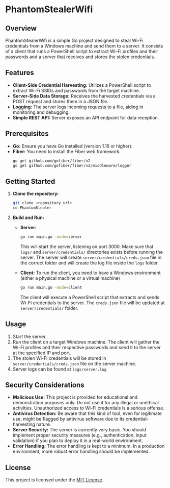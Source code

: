 # PhantomStealerWifi

## Overview

PhantomStealerWifi is a simple Go project designed to steal Wi-Fi credentials from a Windows machine and send them to a server. It consists of a client that runs a PowerShell script to extract Wi-Fi profiles and their passwords and a server that receives and stores the stolen credentials.

## Features

*   **Client-Side Credential Harvesting:** Utilizes a PowerShell script to extract Wi-Fi SSIDs and passwords from the target machine.
*   **Server-Side Data Storage:** Receives the harvested credentials via a POST request and stores them in a JSON file.
*   **Logging:** The server logs incoming requests to a file, aiding in monitoring and debugging.
*   **Simple REST API:** Server exposes an API endpoint for data reception.

## Prerequisites

*   **Go:**  Ensure you have Go installed (version 1.16 or higher).
*   **Fiber:** You need to install the Fiber web framework.
    ```bash
    go get github.com/gofiber/fiber/v2
    go get github.com/gofiber/fiber/v2/middleware/logger
    ```

## Getting Started

1.  **Clone the repository:**

    ```bash
    git clone <repository_url>
    cd PhantomStealer
    ```
2.  **Build and Run:**

    *   **Server:**
        ```bash
        go run main.go -mode=server
        ```
        This will start the server, listening on port 3000.
        Make sure that `logs/` and `server/credentials/` directories exists before running the server.  The server will create `server/credentials/creds.json` file in the correct folder and will create the log file inside the `logs` folder.

    *   **Client:**
        To run the client, you need to have a Windows environment (either a physical machine or a virtual machine)
        ```bash
        go run main.go -mode=client
        ```
        The client will execute a PowerShell script that extracts and sends Wi-Fi credentials to the server. The `creds.json` file will be updated at `server/credentials/` folder.

## Usage

1.  Start the server.
2.  Run the client on a target Windows machine. The client will gather the Wi-Fi profiles and their respective passwords and send it to the server at the specified IP and port.
3.  The stolen Wi-Fi credentials will be stored in `server/credentials/creds.json` file on the server machine.
4.  Server logs can be found at `logs/server.log`

## Security Considerations

*   **Malicious Use:** This project is provided for educational and demonstration purposes only.  Do not use it for any illegal or unethical activities.  Unauthorized access to Wi-Fi credentials is a serious offense.
*   **Antivirus Detection:**  Be aware that this kind of tool, even for legitimate use, might be flagged by antivirus software due to its credential-harvesting nature.
*   **Server Security:**  The server is currently very basic. You should implement proper security measures (e.g., authentication, input validation) if you plan to deploy it in a real-world environment.
*   **Error Handling:**  The error handling is kept to a minimum.  In a production environment, more robust error handling should be implemented.

## License

This project is licensed under the [MIT License](LICENSE).